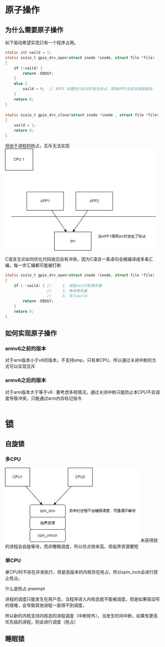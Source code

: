 # 原子操作 

## 为什么需要原子操作
如下驱动希望实现只有一个程序占用。
```c
static int vaild = 1;
static sszie_t gpio_drv_open(struct inode *inode, struct file *file)
{
    if (!vaild) {
        return -EBUSY;
    }
    else {
        vaild = 0;  // APP1 将要执行这句时发生抢占，导致APP2也成功调用驱动
    }
    return 0;
}

static sszie_t gpio_drv_close(struct inode *inode , struct file *file)
{
    vaild = 1;
    return 0;
}
```
但由于进程的抢占，互斥无法实现
![](./pic/1.jpg)


C语言无论如何优化代码依旧会有冲突，因为C语言一条语句会被编译成多条汇编，每一步汇编都可能被打断
```c
static sszie_t gpio_drv_open(struct inode *inode, struct file *file)
{
    if (--vaild) { //     1. 读取vaild到寄存器
                   //     2. 修改寄存器
                   //     3. 写入vaild
        return -EBUSY;
    }
    return 0;
}

```

## 如何实现原子操作

### armv6之前的版本
对于arm版本小于v6的版本，不支持smp，只有单CPU，所以通过关闭中断的方式可以实现互斥

### armv6之后的版本
对于arm版本大于等于v6 : 要考虑多核情况，通过关闭中断只能防止本CPU不会调度导致冲突，只能通过arm内存标记指令
```c

```
# 锁
## 自旋锁


### 多CPU
![](./pic/2.jpg)
未获得锁的进程会自旋等待，而非睡眠调度，所以优点效率高，但临界资源要短

### 单CPU
单CPU时不存在并发执行，但是高版本的内核存在抢占，所以spin_lock会进行禁止抢占。

什么是抢占 preempt

进程的调度只能发生在用户态，当程序进入内核态就不能被调度，但是如果驱动写的很难，会导致其他进程一直得不到调度，

所以新的内核支持内核态的进程调度（中断除外），当发生时间中断，如果有更高优先级的进程，则会进行调度（抢占）


## 睡眠锁

